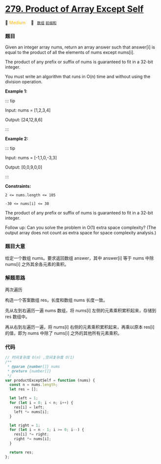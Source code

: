 # [279. Product of Array Except Self](https://leetcode.com/problems/product-of-array-except-self/)

🍊 <font color=#ffb800>Medium</font>&emsp; 🔖&ensp; [`数组`](../solution/array.md) [`前缀和`](../solution/prefix-sum.md)

### 题目

Given an integer array nums, return an array answer such that answer[i] is equal to the product of all the elements of nums except nums[i].

The product of any prefix or suffix of nums is guaranteed to fit in a 32-bit integer.

You must write an algorithm that runs in O(n) time and without using the division operation.

**Example 1:**

::: tip

Input: nums = [1,2,3,4]

Output: [24,12,8,6]

:::

**Example 2:**

::: tip

Input: nums = [-1,1,0,-3,3]

Output: [0,0,9,0,0]

:::

**Constraints:**

`2 <= nums.length <= 105`

`-30 <= nums[i] <= 30`

The product of any prefix or suffix of nums is guaranteed to fit in a 32-bit integer.

Follow up: Can you solve the problem in O(1) extra space complexity? (The output array does not count as extra space for space complexity analysis.)

### 题目大意

给定一个数组 nums。要求返回数组 answer，其中 answer[i] 等于 nums 中除 nums[i] 之外其余各元素的乘积。

### 解题思路

两次遍历

构造一个答案数组 res，长度和数组 nums 长度一致。

先从左到右遍历一遍 nums 数组，将 nums[i] 左侧的元素乘积累积起来，存储到 res 数组中。

再从右到左遍历一遍，将 nums[i] 右侧的元素乘积累积起来，再乘以原本 res[i] 的值，即为 nums 中除了 nums[i] 之外的其他所有元素乘积。

### 代码

```javascript
// 时间复杂度 O(n) ,空间复杂度 O(1)
/**
 * @param {number[]} nums
 * @return {number[]}
 */
var productExceptSelf = function (nums) {
  const n = nums.length;
  let res = [];

  let left = 1;
  for (let i = 0; i < n; i++) {
    res[i] = left;
    left *= nums[i];
  }

  let right = 1;
  for (let i = n - 1; i >= 0; i--) {
    res[i] *= right;
    right *= nums[i];
  }

  return res;
};
```
